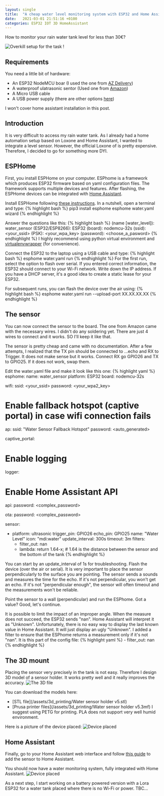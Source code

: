 ```yaml
---
layout: single
title:  "A cheap water level monitoring system with ESP32 and Home Assistant"
date:   2021-03-01 21:51:16 +0100
categories: ESP32 IOT 3D HomeAssistant
---
```


How to monitor your rain water tank level for less than 30€?

![Overkill setup for the task !](/assets/images/water_sensor/water_sensor_setup.png)

## Requirements
You need a little bit of hardware:
* An ESP32 NodeMCU boar (I used the one from [AZ Delivery](https://www.az-delivery.de/fr/products/esp32-developmentboard))
* A waterproof ulatrasonic sentor (Used one from [Amazon](https://www.amazon.fr/gp/product/B07YDG53MC/ref=ppx_yo_dt_b_asin_title_o01_s00?ie=UTF8&psc=1))
* A Micro USB cable
* A USB power supply (there are other options [here](https://techexplorations.com/guides/esp32/begin/power/))

I won't cover home assistant installation in this post.

## Introduction
It is very difficult to access my rain water tank. As I already had a home automation setup based on Loxone and Home Assistant, I wanted to integrate a level sensor. However, the official Loxone of is pretty expensive. Therefore, I decided to go for something more DYI.

## ESPHome
First, you install ESPHome on your computer. ESPhome is a framework which produces ESP32 firmware based on yaml configuration files. The framework supports multiple devices and features. After flashing, the ESPHome devices can be integrated with [Home Assistant](https://www.home-assistant.io/).

Install ESPHome following [these instructions](https://esphome.io/guides/getting_started_command_line.html).
In a nutshell, open a terminal and type:
{% highlight bash %}
pip3 install esphome
esphome water.yaml wizard
{% endhighlight %}

Answer the questions like this:
{% highlight bash %}
(name [water_level]): water_sensor
(ESP32/ESP8266): ESP32
(board): nodemcu-32s
(ssid): <your_ssid>
(PSK): <your_wpa_key>
(password): <choose_a_pasword>
{% endhighlight %}
I  highly recommend using python virtual environment and [virtualenvwrapper](https://virtualenvwrapper.readthedocs.io/en/latest/) (for convenience).

Connect the ESP32 to the laptop using a USB cable and type:
{% highlight bash %}
esphome water.yaml run
{% endhighlight %}
For the first run, select the option to flash over serial.
If you entered correct information, the ESP32 should connect to your Wi-Fi network. Write down the IP address.
If you have a DHCP server, it's a good idea to create a static lease for your ESP32.

For subsequent runs, you can flash the device over the air using:
{% highlight bash %}
esphome water.yaml run --upload-port XX.XX.XX.XX
{% endhighlight %}

## The sensor
You can now connect the sensor to the board. The one from Amazon came with the necessary wires. I didn't do any soldering yet. There are just 4 wires to connect and it works. SO I'll keep it like that.

The sensor is pretty cheap and came with no documentation.
After a few attempts, I realized that the TX pin should be connected to ...echo and RX to Trigger.
It does not make sense but it works. Connect RX go GPIO26 and TX to GPIO25. If it does not work, swap them.

Edit the water.yaml file and make it look like this one:
{% highlight yaml %}
esphome:
  name: water_sensor
  platform: ESP32
  board: nodemcu-32s

wifi:
  ssid: <your_ssid>
  password: <your_wpa2_key>

  # Enable fallback hotspot (captive portal) in case wifi connection fails
  ap:
    ssid: "Water Sensor Fallback Hotspot"
    password: <auto_generated>

captive_portal:

# Enable logging
logger:

# Enable Home Assistant API
api:
  password: <complex_password>

ota:
  password: <complex_password>

sensor:
  - platform: ultrasonic
    trigger_pin: GPIO26
    echo_pin: GPIO25
    name: "Water Level"
    icon: "mdi:water"
    update_interval: 300s
    timeout: 3m
    filters:
    - filter_out: nan
    - lambda: return 1.64-x; # 1.64 is the distance between the sensor and the bottom of the tank
{% endhighlight %}

You can start by an update_interval of 1s for troubleshooting.
Flash the device (over the air or serial).
It is very important to place the sensor perpendicularly to the surface you are pointing.
The sensor sends a sounds and measures the time for the echo. If it's not perpendicular, you won't get an echo. If it's not "perpendicular enough", the sensor will often timeout and the measurements won't be reliable.

Point the sensor to a wall (perpendicular) and run the ESPhome. Got a value? Good, let's continue.

It is possible to limit the impact of an improper angle. When the measure does not succeed, the ESP32 sends "nan". Home Assistant will interpret it as "Unknown". Unfortunately, there is no easy way to display the last known value in Home Assistant. It will just display an ugly "Unknown".  I added a filter to ensure that the ESPhome returns a measurement only if it's not "nan". It is this part of the config file:
{% highlight yaml %}
    - filter_out: nan
{% endhighlight %}

## The 3D mount

Placing the sensor very precisely in the tank is not easy. Therefore I design 3D model of a sensor holder.
It works pretty well and it really improves the accuracy.
![The 3D file](/assets/images/water_sensor/water_sensor_mount.png)

You can download the models here:
* [STL file](/assets/3d_printing/Water sensor holder v5.stl)
* [Prusa printer files](/assets/3d_printing/Water sensor holder v5.3mf)
I suggest using PETG for printing. PLA does not support very well humid environment.

Here is a picture of the device placed:
![Device placed](/assets/images/water_sensor/water_sensor_install.png)

## Home Assistant
Finally, go to your Home Assistant web interface and follow [this guide](https://www.home-assistant.io/integrations/esphome/) to add the sensor to Home Assistant.

You should now have a water monitoring system, fully integrated with Home Assistant.
![Device placed](/assets/images/water_sensor/water_sensor_home_assistant.png)

As a next step, I start working on a battery powered version with a Lora ESP32 for a water tank placed where there is no Wi-Fi or power. TBC...
